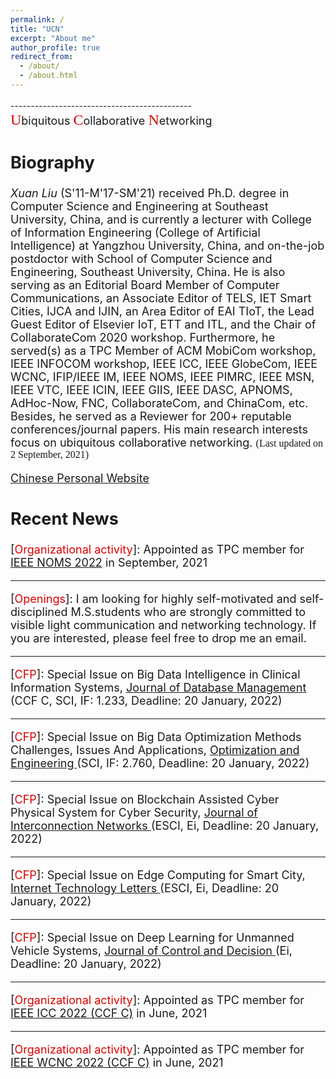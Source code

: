 ```yaml
---
permalink: /
title: "UCN"
excerpt: "About me"
author_profile: true
redirect_from: 
  - /about/
  - /about.html
---
```

---------------------------------------------<font size="4.5"><br><font face="黑体" size="5" color="#dd0000">U</font>biquitous <font face="黑体" size="5" color="#dd0000">C</font>ollaborative <font face="黑体" size="5" color="#dd0000">N</font>etworking 


Biography
--------
*Xuan Liu* (S'11-M'17-SM'21) received Ph.D. degree in Computer Science and Engineering at Southeast University, China, and is currently a lecturer with College of Information Engineering (College of Artificial Intelligence) at Yangzhou University, China, and on-the-job postdoctor with School of Computer Science and Engineering, Southeast University, China. He is also serving as an Editorial Board Member of Computer Communications, an Associate Editor of TELS, IET Smart Cities, IJCA and IJIN, an Area Editor of EAI TIoT, the Lead Guest Editor of Elsevier IoT, ETT and ITL, and the Chair of CollaborateCom 2020 workshop. Furthermore, he served(s) as a TPC Member of ACM MobiCom workshop, IEEE INFOCOM workshop, IEEE ICC, IEEE GlobeCom, IEEE WCNC, IFIP/IEEE IM, IEEE NOMS, IEEE PIMRC, IEEE MSN, IEEE VTC, IEEE ICIN, IEEE GIIS, IEEE DASC, APNOMS, AdHoc-Now, FNC, CollaborateCom, and ChinaCom, etc. Besides, he served as a Reviewer for 200+ reputable conferences/journal papers. His main research interests focus on ubiquitous collaborative networking. <font face="黑体" size="3">(Last updated on 2 September, 2021)</font>

<a href="http://teacher.yzu.edu.cn/yusuf" target="_blank">Chinese Personal Website</a>

Recent News
--------
\[<font color="#dd0000">Organizational activity</font>\]: Appointed as TPC member for <a href="https://noms2022.ieee-noms.org/" target="_blank">IEEE NOMS 2022</a> in September, 2021  
  
--------
\[<font color="#dd0000">Openings</font>\]: I am looking for highly self-motivated and self-disciplined M.S.students who are strongly committed to visible light communication and networking technology. If you are interested, please feel free to drop me an email.  
  
--------
\[<font color="#dd0000">CFP</font>\]: Special Issue on Big Data Intelligence in Clinical Information Systems, <a href="https://www.igi-global.com/calls-for-papers-special/journal-database-management/1072" target="_blank">Journal of Database Management</a> (CCF C, SCI, IF: 1.233, Deadline: 20 January, 2022)  
  
--------
\[<font color="#dd0000">CFP</font>\]: Special Issue on Big Data Optimization Methods Challenges, Issues And Applications, <a href="https://www.opte-journal.com/index.php?page=sis" target="_blank">Optimization and Engineering </a>(SCI, IF: 2.760, Deadline: 20 January, 2022)  
  
--------
\[<font color="#dd0000">CFP</font>\]: Special Issue on Blockchain Assisted Cyber Physical System for Cyber Security, <a href="https://www.worldscientific.com/page/join/callforpapers01" target="_blank">Journal of Interconnection Networks </a>(ESCI, Ei, Deadline: 20 January, 2022)  
  
--------
\[<font color="#dd0000">CFP</font>\]: Special Issue on Edge Computing for Smart City, <a href="https://onlinelibrary.wiley.com/page/journal/24761508/homepage/special_issues.htm" target="_blank">Internet Technology Letters </a>(ESCI, Ei, Deadline: 20 January, 2022)  
  
--------
\[<font color="#dd0000">CFP</font>\]: Special Issue on Deep Learning for Unmanned Vehicle Systems, <a href="https://think.taylorandfrancis.com/special_issues/deep-learning-unmanned-vehicle-systems/?utm_source=TFO&utm_medium=cms&utm_campaign=JPG15743" target="_blank">Journal of Control and Decision </a>(Ei, Deadline: 20 January, 2022)  
  
--------
\[<font color="#dd0000">Organizational activity</font>\]: Appointed as TPC member for <a href="https://icc2022.ieee-icc.org/" target="_blank">IEEE ICC 2022 (CCF C)</a> in June, 2021  

--------
\[<font color="#dd0000">Organizational activity</font>\]: Appointed as TPC member for <a href="https://wcnc2022.ieee-wcnc.org/" target="_blank">IEEE WCNC 2022 (CCF C)</a> in June, 2021  
  





